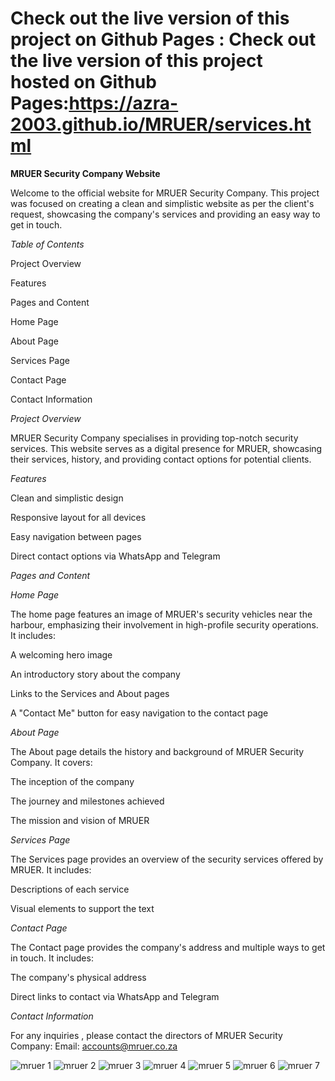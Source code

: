# Check out the live version of this project on Github Pages : Check out the live version of this project hosted on Github Pages:https://azra-2003.github.io/MRUER/services.html
**MRUER Security Company Website**


Welcome to the official website  for MRUER Security Company. This project was focused on creating a clean and simplistic website as per the client's request, showcasing the company's services and providing an easy way to get in touch.


*Table of Contents*

Project Overview

Features

Pages and Content

Home Page

About Page

Services Page

Contact Page

Contact Information

*Project Overview*

MRUER Security Company specialises in providing top-notch security services. This website serves as a digital presence for MRUER, showcasing their services, history, and providing contact options for potential clients.

*Features*

Clean and simplistic design

Responsive layout for all devices

Easy navigation between pages

Direct contact options via WhatsApp and Telegram

*Pages and Content*

*Home Page*

The home page features an image of MRUER's security vehicles near the harbour, emphasizing their involvement in high-profile security operations. It includes:

A welcoming hero image

An introductory story about the company

Links to the Services and About pages

A "Contact Me" button for easy navigation to the contact page

*About Page*

The About page details the history and background of MRUER Security Company. It covers:

The inception of the company

The journey and milestones achieved

The mission and vision of MRUER

*Services Page*

The Services page provides an overview of the security services offered by MRUER. It includes:

Descriptions of each service

Visual elements to support the text

*Contact Page*

The Contact page provides the company's address and multiple ways to get in touch. It includes:

The company's physical address

Direct links to contact via WhatsApp and Telegram

*Contact Information*

For any inquiries , please contact the directors of MRUER Security Company:
Email: accounts@mruer.co.za

![mruer 1](https://github.com/Azra-2003/MRUER/assets/157401242/6550620c-d118-44f9-aff5-a5fc736f6390)
![mruer 2](https://github.com/Azra-2003/MRUER/assets/157401242/964ddad1-2861-4229-b9a3-7a6f0e11c66b)
![mruer 3](https://github.com/Azra-2003/MRUER/assets/157401242/753b0ca0-4918-42fc-9027-112c8f935b47)
![mruer 4](https://github.com/Azra-2003/MRUER/assets/157401242/dbb3033b-36cb-4ff4-a03a-89e5260fbb13)
![mruer 5](https://github.com/Azra-2003/MRUER/assets/157401242/681aa43d-146a-4a91-849e-785a8fa6b860)
![mruer 6](https://github.com/Azra-2003/MRUER/assets/157401242/73bc632b-f484-4d01-bdca-c81747fbff51)
![mruer 7](https://github.com/Azra-2003/MRUER/assets/157401242/65c00392-b28e-4711-b6eb-061e39dc0940)






